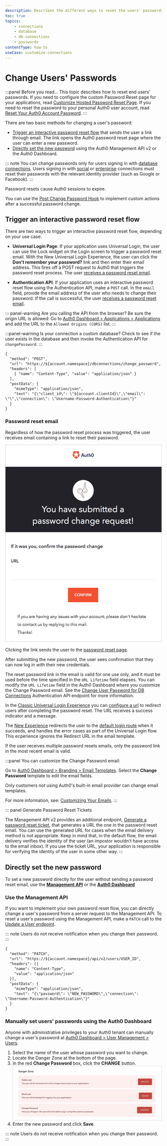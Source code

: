 ```yaml
---
description: Describes the different ways to reset the users' passwords for your Auth0 applications.
toc: true
topics:
    - connections
    - database
    - db-connections
    - passwords
contentType: how-to
useCase: customize-connections
---
```

# Change Users' Passwords

:::panel Before you read...
This topic describes how to reset end users' passwords. If you need to configure the custom Password Reset page for your applications, read [Customize Hosted Password Reset Page](/universal-login/password-reset). If you need to reset the password to your personal Auth0 user account, read [Reset Your Auth0 Account Password](/support/reset-account-password).
:::

There are two basic methods for changing a user's password:

- [Trigger an interactive password reset flow](#trigger-an-interactive-password-reset-flow) that sends the user a link through email. The link opens the Auth0 password reset page where the user can enter a new password.
- [Directly set the new password](#directly-set-the-new-password) using the Auth0 Management API v2 or the Auth0 Dashboard.

::: note
You can change passwords only for users signing in with [database connections](/connections/database). Users signing in with [social](/connections/social) or [enterprise](/connections/enterprise) connections must reset their passwords with the relevant identity provider (such as Google or Facebook).
:::

Password resets cause Auth0 sessions to expire. 

You can use the [Post Change Password Hook](/hooks/extensibility-points/post-change-password) to implement custom actions after a successful password change.

## Trigger an interactive password reset flow

There are two ways to trigger an interactive password reset flow, depending on your use case:

- **Universal Login Page**: If your application uses Universal Login, the user can use the Lock widget on the Login screen to trigger a password reset email. With the New Universal Login Experience, the user can click the **Don't remember your password?** link and then enter their email address. This fires off a POST request to Auth0 that triggers the password reset process. The user [receives a password reset email](#password-reset-emails).

- **Authentication API**: If your application uses an interactive password reset flow using the Authentication API, make a `POST` call. In the `email` field, provide the email address of the user who needs to change their password. If the call is successful, the user [receives a password reset email](#password-reset-emails).

::: panel-warning Are you calling the API from the browser? 
Be sure the origin URL is allowed: Go to [Auth0 Dashboard > Applications > Applications](${manage_url}/#/applications/${account.clientId}/settings) and add the URL to the `Allowed Origins (CORS)` list.
:::

:::panel-warning Is your connection a custom database?
Check to see if the user exists in the database and then invoke the Authentication API for `changePassword`.
:::

```har
{
  "method": "POST",
  "url": "https://${account.namespace}/dbconnections/change_password",
  "headers": [
    { "name": "Content-Type", "value": "application/json" }
  ],
  "postData": {
    "mimeType": "application/json",
    "text": "{\"client_id\": \"${account.clientId}\",\"email\": \"\",\"connection\": \"Username-Password-Authentication\"}"
  }
}
```

### Password reset email

Regardless of how the password reset process was triggered, the user receives email containing a link to reset their password.

![](/media/articles/connections/database/password-reset-email.png)

Clicking the link sends the user to the [password reset page](/universal-login/password-reset).

After submitting the new password, the user sees confirmation that they can now log in with their new credentials.

The reset password link in the email is valid for one use only, and it must be used before the time specified in the `URL Lifetime` field elapses. You can modify the `URL Lifetime` field in the Auth0 Dashboard where you customize the Change Password email. See the [Change User Password for DB Connections](/api/authentication/reference#change-password) Authentication API endpoint for more information.

In the [Classic Universal Login Experience](/universal-login/classic) you can [configure a url](/email/templates#configuring-the-redirect-to-url) to redirect users after completing the password reset. The URL receives a success indicator and a message. 

The [New Experience](/universal-login/new) redirects the user to the [default login route](/universal-login/default-login-url) when it succeeds, and handles the error cases as part of the Universal Login flow. This ecperience ignores the Redirect URL in the email template.  

If the user receives multiple password resets emails, only the password link in the most recent email is valid.

:::panel You can customize the Change Password email:

Go to [Auth0 Dashboard > Branding > Email Templates](${manage_url}/#/templates). Select the **Change Password** template to edit the email fields.

Only customers *not* using Auth0's built-in email provider can change email templates. 

For more information, see: [Customizing Your Emails](/email/templates).
:::

::: panel Generate Password Reset Tickets

The Management API v2 provides an additional endpoint, [Generate a password reset ticket]( /api/management/v2#!/Tickets/post_password_change), that generates a URL the one in the password reset email. You can use the generated URL for cases when the email delivery method is not appropriate. Keep in mind that, in the default flow, the email delivery verifies the identity of the user (an impostor wouldn't have access to the email inbox). If you use the ticket URL, your application is responsible for verifying the identity of the user in some other way.
:::

## Directly set the new password

To set a new password directly for the user without sending a password reset email, use the [**Management API**](#using-the-management-api) or the [**Auth0 Dashboard**](#manually-set-users-passwords-using-the-dashboard)

### Use the Management API

If you want to implement your own password reset flow, you can directly change a user's password from a server request to the Management API. To reset a user's password using the Management API, make a `PATCH` call to the [Update a User endpoint](/api/management/v2#!/Users/patch_users_by_id).

::: note
Users do not receive notification when you change their password.
:::

```har
{
  "method": "PATCH",
  "url": "https://${account.namespace}/api/v2/users/USER_ID",
  "headers": [{
    "name": "Content-Type",
    "value": "application/json"
  }],
  "postData": {
    "mimeType": "application/json",
    "text": "{\"password\": \"NEW_PASSWORD\",\"connection\": \"Username-Password-Authentication\"}"
  }
}
```

### Manually set users' passwords using the Auth0 Dashboard

Anyone with administrative privileges to your Auth0 tenant can manually change a user's password at [Auth0 Dashboard > User Management > Users](${manage_url}/#/users).

1. Select the name of the user whose password you want to change.
2. Locate the Danger Zone at the bottom of the page.
3. In the red **Change Password** box, click the **CHANGE** button. 
  ![](/media/articles/connections/database/dashboard-users-edit_view-details_danger-zone.png)
3. Enter the new password and click **Save**.

::: note
Users do not receive notification when you change their password.
:::
